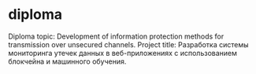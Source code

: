 # diploma
Diploma topic: Development of information protection methods for transmission over unsecured channels. Project title: Разработка системы мониторинга утечек данных в веб-приложениях с использованием блокчейна и машинного обучения.
